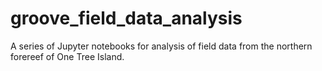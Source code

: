 # groove_field_data_analysis
A series of Jupyter notebooks for analysis of field data from the northern forereef of One Tree Island.
